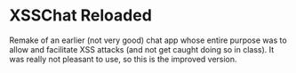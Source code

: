 # XSSChat Reloaded

Remake of an earlier (not very good) chat app whose entire purpose was to allow and facilitate XSS attacks (and not get caught doing so in class). It was really not pleasant to use, so this is the improved version.
